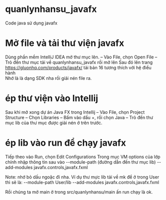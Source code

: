# quanlynhansu_javafx
Code java sử dụng javafx

# Mở file và tải thư viện javafx
Dùng phần mềm IntelliJ IDEA mở thư mục lên.
– Vào File, chọn Open File
– Trỏ đến thư mục tải về quanlynhansu_javafx rồi mở lên
Sau đó lên trang https://gluonhq.com/products/javafx/ tải bản 16 tương thích với hệ điều hành  
Nhớ là là dạng SDK nha rồi giải nén file ra.

# ép thư viện vào Intellij
Sau khi mở xong dự án Java FX trong Intellij
– Vào File, chọn Project Structure
– Chọn Libraries
– Bấm vào dấu +, rồi chọn Java
– Trỏ đến thư mục lib của thư mục được giải nén ở trên trước.

# ép lib vào run để chạy javafx
Tiếp theo vào Run, chọn Edit Configurations
Trong mục VM options của lớp chính nhập thông tin sau vào
--module-path (đường dẫn đến thư mục lib) --add-modules javafx.controls,javafx.fxml

Note: nhớ bỏ dấu ngoặc đi nha.
Ví dụ thư mực lib tải về mk để ở trong User thì sẽ là:
--module-path User/lib --add-modules javafx.controls,javafx.fxml

Rồi chúng ta mở main ở trong src/quanlynhansu/main ấn run chạy là ok.